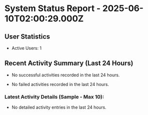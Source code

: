 # System Status Report - 2025-06-10T02:00:29.000Z

## User Statistics
- Active Users: 1

## Recent Activity Summary (Last 24 Hours)
- No successful activities recorded in the last 24 hours.

- No failed activities recorded in the last 24 hours.

### Latest Activity Details (Sample - Max 10):
- No detailed activity entries in the last 24 hours.

